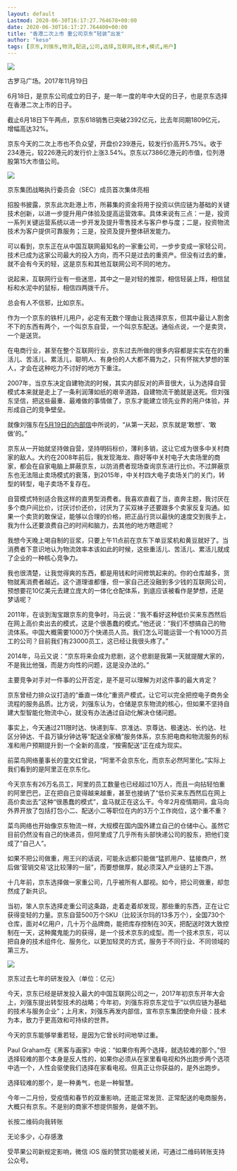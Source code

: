 ```yaml
---
layout: default
Lastmod: 2020-06-30T16:17:27.764678+00:00
date: 2020-06-30T16:17:27.764400+00:00
title: "香港二次上市 重公司京东“轻装”出发"
author: "keso"
tags: [京东,刘强东,物流,配送,公司,选择,互联网,技术,模式,用户]
---
```


![](https://images.weserv.nl/?url=https%3A//mmbiz.qpic.cn/mmbiz_jpg/QibZkicOdq7NMniaKeb7aicXicpePu0XSp1rfnH4vLrlepVymibwplxdjagic1fmfVIRDgUJE8VqHnoCkm87cvgIsgZUQ/640%3Fwx_fmt%3Djpeg)

古罗马广场。2017年11月19日

6月18日，是京东公司成立的日子，是一年一度的年中大促的日子，也是京东选择在香港二次上市的日子。

截止6月18日下午两点，京东618销售已突破2392亿元，比去年同期1809亿元，增幅高达32%。  

京东今天的二次上市也不负众望，开盘价239港元，较发行价高开5.75%。收于234港元，较226港元的发行价上涨3.54%。京东以7386亿港元的市值，位列港股第15大市值公司。

![](https://images.weserv.nl/?url=https%3A//mmbiz.qpic.cn/mmbiz_jpg/QibZkicOdq7NN3F2uj9IPSgal1KcsFGGB3DosovUoQfxdiaRkicS9KuxKVhicWjD9ntP8uOjYKEbrPjObe4LmrZxKdA/640%3Fwx_fmt%3Djpeg)  

京东集团战略执行委员会（SEC）成员首次集体亮相

招股书披露，京东此次赴港上市，所募集的资金将用于投资以供应链为基础的关键技术创新，以进一步提升用户体验及提高运营效率。具体来说有三点：一是，投资一系列关键运营系统以进一步开发及提升零售技术与客户参与度；二是，投资物流技术为客户提供可靠服务；三是，投资及提升整体研发能力。

可以看到，京东正在从中国互联网最知名的一家重公司，一步步变成一家轻公司，技术已成为这家公司最大的投入方向，而不只是过去的重资产。但没有过去的重，就不会有今天的轻，这是京东和其他互联网公司不同的地方。

说起来，互联网行业有一些迷思，其中之一是对轻的推崇，相信轻装上阵，相信鼠标和水泥中的鼠标，相信四两拨千斤。

总会有人不信邪，比如京东。

作为一个京东的铁杆儿用户，必定有无数个理由让我选择京东，但其中最让人割舍不下的东西有两个，一个叫京东自营，一个叫京东配送。通俗点说，一个是卖货，一个是送货。

在电商行业，甚至在整个互联网行业，京东过去所做的很多内容都是实实在在的重活儿、苦活儿、累活儿，聪明人、有身份的人大都不屑为之，只有怀揣大梦想的笨人，才会在这种吃力不讨好的地方下重注。

2007年，当京东决定自建物流的时候，其实内部反对的声音很大，认为选择自营模式本来就是走上了一条利润薄如纸的艰辛道路，自建物流干脆就是送死。但刘强东坚信，把这些最重、最难做的事情做了，京东才能建立领先业界的用户体验，并形成自己的竞争壁垒。

就像刘强东在[5月19日的内部信](https://mp.weixin.qq.com/s?__biz=Mzg3OTA4OTAxNw==&mid=2247483765&idx=1&sn=65f609749a5bb988586f83b34f19058d&scene=21#wechat_redirect)中所说的，“从第一天起，京东就是‘敢想’、‘敢做’的。”  

京东从一开始就坚持做自营，坚持明码标价，薄利多销，这让它成为很多中关村商家的敌人。大约在2008年前后，我发现海龙、鼎好等中关村电子大卖场里的商家，都会在自家电脑上屏蔽京东，以防消费者现场查询京东进行比价。不过屏蔽京东也无法阻止卖场模式的衰落，到2015年，中关村四大电子卖场关门的关门，转型的转型，电子卖场不复存在。  

自营模式特别适合我这样的直男型消费者。我喜欢直截了当，直奔主题，我讨厌在多个商户间比价，讨厌讨价还价，讨厌为了买双袜子还要跟多个卖家反复沟通。如果一个卖货的敢保证，能够以合理的价格，把正品行货以最快的速度交到我手上，我为什么还要浪费自己的时间和脑力，去其他的地方瞎逛呢？

我想今天晚上喝自制的豆浆，只要上午11点前在京东下单豆浆机和黄豆就好了。当消费者下意识地认为物流效率本该如此的时候，这些重活儿、苦活儿、累活儿就成了企业的一种核心竞争力。  

我也很清楚，让我觉得爽的东西，都是用钱和时间修筑起来的。你的仓库越多，货物就离消费者越近。这个道理谁都懂，但一家自己还没融到多少钱的互联网公司，预想要花10亿美元去建立庞大的一体化仓配体系，到底应该被看作是梦想，还是梦话呢？

2011年，在谈到淘宝跟京东的竞争时，马云说：“我不看好这种低价买来东西然后在网上高价卖出去的模式，这是个很愚蠢的模式。”他还说：“我们不想搞自己的物流体系。中国大概需要1000万个快递员人员。我们怎么可能运营一个有1000万员工的公司？目前我们有23000员工，这已经让我很头疼了。”

2014年，马云又说：“京东将来会成为悲剧，这个悲剧是我第一天就提醒大家的，不是我比他强，而是方向性的问题，这是没办法的。”

主要竞争对手对一件事的公开否定，是不是可以理解为对这件事的最大肯定？

京东曾经力排众议打造的“垂直一体化”重资产模式，让它可以完全把控电子商务全流程的服务品质。比方说，刘强东认为，仓储是京东物流的核心，但如果不坚持自建大型智能化物流中心，就没有办法通过自动化解决仓储问题。  

事实上，今天通过211限时达、快递到车、京准达、京尊达、极速达、长约达、社区分钟达、千县万镇分钟达等“配送全家桶”服务体系，京东把电商和物流服务的标准和用户预期提升到一个全新的高度，“按需配送”正在成为现实。

前菜鸟网络董事长的童文红曾说，“阿里不会京东化，而京东必然阿里化。”实际上我们看到的是阿里正在京东化。

今天京东有26万名员工，阿里的员工数量也已经超过10万人，而且一向拈轻怕重的阿里巴巴，正在把自己变得越来越重，甚至也接纳了“低价买来东西然后在网上高价卖出去”这种“很愚蠢的模式”，盒马就正在这么干。今年2月疫情期间，盒马向外界开放了包括打包小二、配送小二等职位在内的3万个工作岗位，这个重不重？

菜鸟网络也开始像京东物流一样，大规模在国内国外建立自己的仓储中心。虽然它目前仍然没有自己的快递员，但阿里成了几乎所有头部快递公司的股东，把他们变成了“自己人”。

如果不把公司做重，用王兴的话说，可能永远都只能做“猛抓用户、猛接商户，然后做‘营销交易’这比较薄的一层”，而要想做厚，就必须深入产业链的上下游。

十几年前，京东选择做一家重公司，几乎被所有人鄙视。如今，把公司做重，却忽然成了新共识。

当初，笨人京东选择走重公司这条路，走着走着却发现，那些重的东西，正在让它获得变轻的力量。京东自营500万个SKU（比较沃尔玛的13多万个），全国730个仓库，面对4亿用户，几十万个品牌商，能把库存控制在30天，把配送时效大致控制在一天，这种魔鬼能力的获得，是一个技术京东的成型。而一个技术京东，可以把自身的技术组件化、服务化，以更加轻灵的方式，服务于不同行业、不同领域的第三方。

![](https://images.weserv.nl/?url=https%3A//mmbiz.qpic.cn/mmbiz_jpg/QibZkicOdq7NN3F2uj9IPSgal1KcsFGGB3YX2RxQ3iccqd2ibV1xYnPSzBttXsA3Ar3JpdSr5r0jmCgxgJerpveVLA/640%3Fwx_fmt%3Djpeg)

京东过去七年的研发投入（单位：亿元）

今天，京东已经是研发投入最大的中国互联网公司之一，2017年初京东开年大会上，刘强东提出转型技术的战略；今年初，刘强东将京东定位于“以供应链为基础的技术与服务企业”；上月末，刘强东再发内部信，宣布京东集团使命升级：技术为本，致力于更高效和可持续的世界。  

今天的京东能够举重若轻，是因为它曾长时间地举过重。  

Paul Graham在《黑客与画家》中说：“如果你有两个选择，就选较难的那个。”但选择较难的那个本身是反人性的，如果你必须从在家里看电视和外出跑步两个选项中选一个，人性会驱使我们选择在家看电视。但真正让你获益的，是外出跑步。

选择较难的那个，是一种勇气，也是一种智慧。  

今年一二月份，受疫情和春节的双重影响，还能正常发货、正常配送的电商服务，大概只有京东。不是别的商家不想提供服务，是做不到。

长按二维码向我转账

无论多少，心存感激

受苹果公司新规定影响，微信 iOS 版的赞赏功能被关闭，可通过二维码转账支持公众号。

